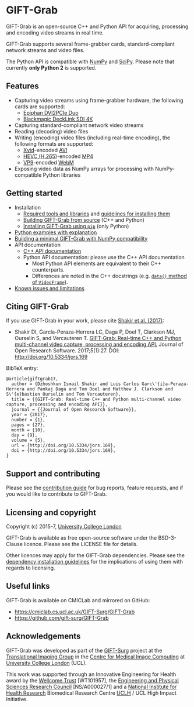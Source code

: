 # GIFT-Grab

GIFT-Grab is an open-source C++ and Python API for acquiring, processing and encoding video streams in real time.

GIFT-Grab supports several frame-grabber cards, standard-compliant network streams and video files.

The Python API is compatible with [NumPy][numpy] and [SciPy][scipy].
Please note that currently **only Python 2** is supported.

[scipy]: https://www.scipy.org/
[numpy]: http://www.numpy.org/


## Features

* Capturing video streams using frame-grabber hardware, the following cards are supported:
   - [Epiphan DVI2PCIe Duo][e-dd]
   - [Blackmagic DeckLink SDI 4K][bm-dls4]
* Capturing standard-compliant network video streams
* Reading (decoding) video files
* Writing (encoding) video files (including real-time encoding), the following formats are supported:
   - [Xvid][xvid]-encoded [AVI][avi]
   - [HEVC (H.265)][hevc]-encoded [MP4][mp4]
   - [VP9][vp9]-encoded [WebM][webm]
* Exposing video data as NumPy arrays for processing with NumPy-compatible Python libraries


## Getting started

* Installation
   - [Required tools and libraries][gg-reqs] and [guidelines for installing them][gg-tips]
   - [Building GIFT-Grab from source][build-from-source] (C++ and Python)
   - [Installing GIFT-Grab using `pip`][pip] (only Python)
* [Python examples with explanation][rtd]
* [Building a minimal GIFT-Grab with NumPy compatibility][gg-min]
* API documentation
   - [C++ API documentation](https://codedocs.xyz/gift-surg/GIFT-Grab/)
   - Python API documentation: please use the C++ API documentation
      * Most Python API elements are equivalent to their C++ counterparts.
      * Differences are noted in the C++ docstrings (e.g. [`data()` method of `VideoFrame`][vf-data]).
* [Known issues and limitations][gg-issues]


[gg-reqs]: doc/requirements.md
[gg-issues]: doc/issues.md
[gg-min]: doc/minimal.md
[rtd]: http://gift-grab.rtfd.io
[pip-install-ops]: https://pip.pypa.io/en/stable/reference/pip_install/#cmdoption-install-option
[vf-data]: https://codedocs.xyz/gift-surg/GIFT-Grab/classgg_1_1_video_frame.html#a458e15b00b5b2d39855db76215c44055
[build-from-source]: doc/build.md
[pip]: doc/pypi.md


[e-dd]: http://www.epiphan.com/products/dvi2pcie-duo/
[bm-dls4]: https://www.blackmagicdesign.com/products/decklink/models
[xvid]: https://www.xvid.com/
[avi]: https://msdn.microsoft.com/en-us/library/windows/desktop/dd318189(v=vs.85).aspx
[hevc]: http://www.itu.int/ITU-T/recommendations/rec.aspx?rec=11885
[mp4]: http://www.iso.org/iso/catalogue_detail.htm?csnumber=38538
[vp9]:http://www.webmproject.org/vp9/
[webm]: https://www.webmproject.org/users/


## Citing GIFT-Grab

If you use GIFT-Grab in your work, please cite [Shakir et al. (2017)][jors-paper]:

* Shakir DI, García-Peraza-Herrera LC, Daga P, Doel T, Clarkson MJ, Ourselin S, and Vercauteren T. [GIFT-Grab: Real-time C++ and Python multi-channel video capture, processing and encoding API.][jors-paper] Journal of Open Research Software. 2017;5(1):27. DOI: http://doi.org/10.5334/jors.169

BibTeX entry:

```
@article{giftgrab17,
  author = {Dzhoshkun Ismail Shakir and Luis Carlos Garc\'{i}a-Peraza-Herrera and Pankaj Daga and Tom Doel and Matthew J. Clarkson and S\'{e}bastien Ourselin and Tom Vercauteren},
  title = {{GIFT-Grab: Real-time C++ and Python multi-channel video capture, processing and encoding API}},
  journal = {{Journal of Open Research Software}},
  year = {2017},
  number = {1},
  pages = {27},
  month = {10},
  day = {9},
  volume = {5},
  url = {http://doi.org/10.5334/jors.169},
  doi = {http://doi.org/10.5334/jors.169},
}
```

[jors-paper]: http://doi.org/10.5334/jors.169


## Support and contributing

Please see the [contribution guide][cg] for bug reports, feature requests, and if you would like to contribute to GIFT-Grab.

[cg]: CONTRIBUTING.md

## Licensing and copyright

Copyright (c) 2015-7, [University College London][ucl]

GIFT-Grab is available as free open-source software under the BSD-3-Clause licence.
Please see the LICENSE file for details.

Other licences may apply for the GIFT-Grab dependencies.
Please see the [dependency installation guidelines][gg-tips] for the implications of using them with regards to licensing.

[gg-tips]: doc/tips.md


## Useful links

GIFT-Grab is available on CMICLab and mirrored on GitHub:

* https://cmiclab.cs.ucl.ac.uk/GIFT-Surg/GIFT-Grab
* https://github.com/gift-surg/GIFT-Grab


## Acknowledgements

GIFT-Grab was developed as part of the [GIFT-Surg][giftsurg] project at the [Translational Imaging Group][tig] in the [Centre for Medical Image Computing][cmic] at [University College London][ucl] (UCL).

This work was supported through an Innovative Engineering for Health award by the [Wellcome Trust][wellcometrust] [WT101957], the [Engineering and Physical Sciences Research Council][epsrc] [NS/A000027/1] and a [National Institute for Health Research][nihr] Biomedical Research Centre [UCLH][uclh] / UCL High Impact Initiative.


[tig]: http://cmictig.cs.ucl.ac.uk
[giftsurg]: http://www.gift-surg.ac.uk
[cmic]: http://cmic.cs.ucl.ac.uk
[ucl]: http://www.ucl.ac.uk
[nihr]: http://www.nihr.ac.uk/
[uclh]: http://www.uclh.nhs.uk
[epsrc]: http://www.epsrc.ac.uk
[wellcometrust]: http://www.wellcome.ac.uk
